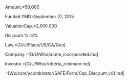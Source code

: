 Amount.$=$50,000

Funded.YMD=September 27, 2015

ValuationCap.$=$2,000,000

Discount.%=8%

Law.=[G/U/Place/US/CA/Geo]

Company.=[G/U/Who/acme_incorporated.md]

Investor.=[G/U/Who/roberta_robinson.md]
 
=[Wx/com/ycombinator/SAFE/Form/Cap_Discount_v01.md]
